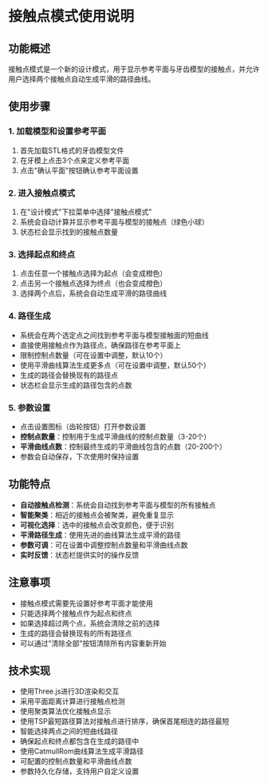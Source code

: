 # 接触点模式使用说明

## 功能概述
接触点模式是一个新的设计模式，用于显示参考平面与牙齿模型的接触点，并允许用户选择两个接触点自动生成平滑的路径曲线。

## 使用步骤

### 1. 加载模型和设置参考平面
1. 首先加载STL格式的牙齿模型文件
2. 在牙模上点击3个点来定义参考平面
3. 点击"确认平面"按钮确认参考平面设置

### 2. 进入接触点模式
1. 在"设计模式"下拉菜单中选择"接触点模式"
2. 系统会自动计算并显示参考平面与模型的接触点（绿色小球）
3. 状态栏会显示找到的接触点数量

### 3. 选择起点和终点
1. 点击任意一个接触点选择为起点（会变成橙色）
2. 点击另一个接触点选择为终点（也会变成橙色）
3. 选择两个点后，系统会自动生成平滑的路径曲线

### 4. 路径生成
- 系统会在两个选定点之间找到参考平面与模型接触面的短曲线
- 直接使用接触点作为路径点，确保路径在参考平面上
- 限制控制点数量（可在设置中调整，默认10个）
- 使用平滑曲线算法生成更多点（可在设置中调整，默认50个）
- 生成的路径会替换现有的路径点
- 状态栏会显示生成的路径包含的点数

### 5. 参数设置
- 点击设置图标（齿轮按钮）打开参数设置
- **控制点数量**：控制用于生成平滑曲线的控制点数量（3-20个）
- **平滑曲线点数**：控制最终生成的平滑曲线包含的点数（20-200个）
- 参数会自动保存，下次使用时保持设置

## 功能特点

- **自动接触点检测**：系统会自动找到参考平面与模型的所有接触点
- **智能聚类**：相近的接触点会被聚类，避免重复显示
- **可视化选择**：选中的接触点会改变颜色，便于识别
- **平滑路径生成**：使用先进的曲线算法生成平滑的路径
- **参数可调**：可在设置中调整控制点数量和平滑曲线点数
- **实时反馈**：状态栏提供实时的操作反馈

## 注意事项

- 接触点模式需要先设置好参考平面才能使用
- 只能选择两个接触点作为起点和终点
- 如果选择超过两个点，系统会清除之前的选择
- 生成的路径会替换现有的所有路径点
- 可以通过"清除全部"按钮清除所有内容重新开始

## 技术实现

- 使用Three.js进行3D渲染和交互
- 采用平面距离计算进行接触点检测
- 使用聚类算法优化接触点显示
- 使用TSP最短路径算法对接触点进行排序，确保首尾相连的路径最短
- 智能选择两点之间的短曲线路径
- 确保起点和终点都包含在生成的路径中
- 使用CatmullRom曲线算法生成平滑路径
- 可配置的控制点数量和平滑曲线点数
- 参数持久化存储，支持用户自定义设置
